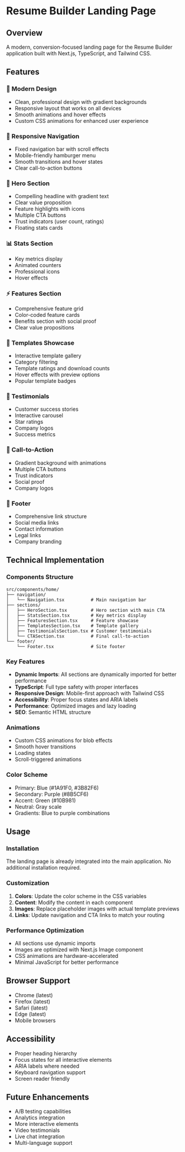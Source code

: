 # Resume Builder Landing Page

## Overview
A modern, conversion-focused landing page for the Resume Builder application built with Next.js, TypeScript, and Tailwind CSS.

## Features

### 🎨 Modern Design
- Clean, professional design with gradient backgrounds
- Responsive layout that works on all devices
- Smooth animations and hover effects
- Custom CSS animations for enhanced user experience

### 📱 Responsive Navigation
- Fixed navigation bar with scroll effects
- Mobile-friendly hamburger menu
- Smooth transitions and hover states
- Clear call-to-action buttons

### 🚀 Hero Section
- Compelling headline with gradient text
- Clear value proposition
- Feature highlights with icons
- Multiple CTA buttons
- Trust indicators (user count, ratings)
- Floating stats cards

### 📊 Stats Section
- Key metrics display
- Animated counters
- Professional icons
- Hover effects

### ⚡ Features Section
- Comprehensive feature grid
- Color-coded feature cards
- Benefits section with social proof
- Clear value propositions

### 🎯 Templates Showcase
- Interactive template gallery
- Category filtering
- Template ratings and download counts
- Hover effects with preview options
- Popular template badges

### 💬 Testimonials
- Customer success stories
- Interactive carousel
- Star ratings
- Company logos
- Success metrics

### 🎯 Call-to-Action
- Gradient background with animations
- Multiple CTA buttons
- Trust indicators
- Social proof
- Company logos

### 🦶 Footer
- Comprehensive link structure
- Social media links
- Contact information
- Legal links
- Company branding

## Technical Implementation

### Components Structure
```
src/components/home/
├── navigation/
│   └── Navigation.tsx          # Main navigation bar
├── sections/
│   ├── HeroSection.tsx         # Hero section with main CTA
│   ├── StatsSection.tsx        # Key metrics display
│   ├── FeaturesSection.tsx     # Feature showcase
│   ├── TemplatesSection.tsx    # Template gallery
│   ├── TestimonialsSection.tsx # Customer testimonials
│   └── CTASection.tsx          # Final call-to-action
└── footer/
    └── Footer.tsx              # Site footer
```

### Key Features
- **Dynamic Imports**: All sections are dynamically imported for better performance
- **TypeScript**: Full type safety with proper interfaces
- **Responsive Design**: Mobile-first approach with Tailwind CSS
- **Accessibility**: Proper focus states and ARIA labels
- **Performance**: Optimized images and lazy loading
- **SEO**: Semantic HTML structure

### Animations
- Custom CSS animations for blob effects
- Smooth hover transitions
- Loading states
- Scroll-triggered animations

### Color Scheme
- Primary: Blue (#1A91F0, #3B82F6)
- Secondary: Purple (#8B5CF6)
- Accent: Green (#10B981)
- Neutral: Gray scale
- Gradients: Blue to purple combinations

## Usage

### Installation
The landing page is already integrated into the main application. No additional installation required.

### Customization
1. **Colors**: Update the color scheme in the CSS variables
2. **Content**: Modify the content in each component
3. **Images**: Replace placeholder images with actual template previews
4. **Links**: Update navigation and CTA links to match your routing

### Performance Optimization
- All sections use dynamic imports
- Images are optimized with Next.js Image component
- CSS animations are hardware-accelerated
- Minimal JavaScript for better performance

## Browser Support
- Chrome (latest)
- Firefox (latest)
- Safari (latest)
- Edge (latest)
- Mobile browsers

## Accessibility
- Proper heading hierarchy
- Focus states for all interactive elements
- ARIA labels where needed
- Keyboard navigation support
- Screen reader friendly

## Future Enhancements
- A/B testing capabilities
- Analytics integration
- More interactive elements
- Video testimonials
- Live chat integration
- Multi-language support
